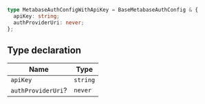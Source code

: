 ```ts
type MetabaseAuthConfigWithApiKey = BaseMetabaseAuthConfig & {
  apiKey: string;
  authProviderUri: never;
};
```

## Type declaration

| Name | Type |
| ------ | ------ |
| `apiKey` | `string` |
| `authProviderUri`? | `never` |
